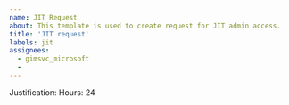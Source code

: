 ```yaml
---
name: JIT Request
about: This template is used to create request for JIT admin access.
title: 'JIT request'
labels: jit
assignees: 
  - gimsvc_microsoft
  - 
---
```


Justification: <why you need admin access>
Hours: 24
